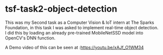# tsf-task2-object-detection
This was my Second task as a Computer Vision & IoT intern at The Sparks Foundation, in this task I was asked to implement real-time object detection. I did this by loading an already pre-trained MobileNetSSD model into OpenCV's DNN function.


A Demo video of this can be seen at :https://youtu.be/xAJf_O1WM34

